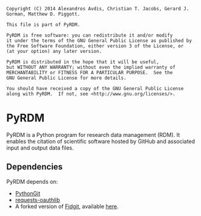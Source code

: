     Copyright (C) 2014 Alexandros Avdis, Christian T. Jacobs, Gerard J. Gorman, Matthew D. Piggott.

    This file is part of PyRDM.

    PyRDM is free software: you can redistribute it and/or modify
    it under the terms of the GNU General Public License as published by
    the Free Software Foundation, either version 3 of the License, or
    (at your option) any later version.

    PyRDM is distributed in the hope that it will be useful,
    but WITHOUT ANY WARRANTY; without even the implied warranty of
    MERCHANTABILITY or FITNESS FOR A PARTICULAR PURPOSE.  See the
    GNU General Public License for more details.

    You should have received a copy of the GNU General Public License
    along with PyRDM.  If not, see <http://www.gnu.org/licenses/>.

PyRDM
=====

PyRDM is a Python program for research data management (RDM). It enables the citation of scientific software hosted by GitHub and associated input and output data files.

Dependencies
------------

PyRDM depends on:

* [PythonGit](https://pypi.python.org/pypi/GitPython/)
* [requests-oauthlib](https://github.com/requests/requests-oauthlib)
* A forked version of [Fidgit](https://github.com/arfon/fidgit/), available [here](https://github.com/ctjacobs/fidgit).

